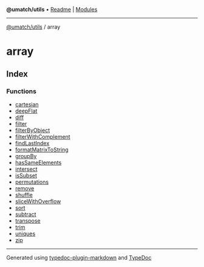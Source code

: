 **@umatch/utils** • [Readme](../index.md) \| [Modules](../modules.md)

***

[@umatch/utils](../modules.md) / array

# array

## Index

### Functions

- [cartesian](functions/cartesian.md)
- [deepFlat](functions/deepFlat.md)
- [diff](functions/diff.md)
- [filter](functions/filter.md)
- [filterByObject](functions/filterByObject.md)
- [filterWithComplement](functions/filterWithComplement.md)
- [findLastIndex](functions/findLastIndex.md)
- [formatMatrixToString](functions/formatMatrixToString.md)
- [groupBy](functions/groupBy.md)
- [hasSameElements](functions/hasSameElements.md)
- [intersect](functions/intersect.md)
- [isSubset](functions/isSubset.md)
- [permutations](functions/permutations.md)
- [remove](functions/remove.md)
- [shuffle](functions/shuffle.md)
- [sliceWithOverflow](functions/sliceWithOverflow.md)
- [sort](functions/sort.md)
- [subtract](functions/subtract.md)
- [transpose](functions/transpose.md)
- [trim](functions/trim.md)
- [uniques](functions/uniques.md)
- [zip](functions/zip.md)

***

Generated using [typedoc-plugin-markdown](https://www.npmjs.com/package/typedoc-plugin-markdown) and [TypeDoc](https://typedoc.org/)

